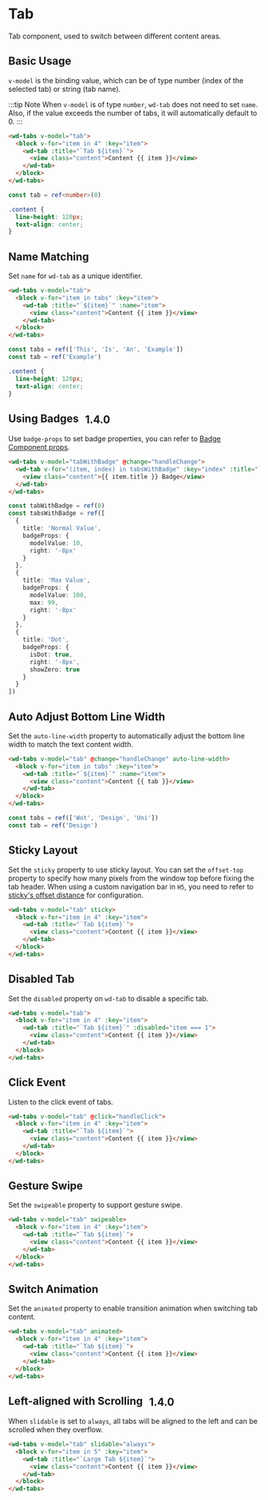 # Tab

Tab component, used to switch between different content areas.

## Basic Usage

`v-model` is the binding value, which can be of type number (index of the selected tab) or string (tab name).

:::tip Note
When `v-model` is of type `number`, `wd-tab` does not need to set `name`. Also, if the value exceeds the number of tabs, it will automatically default to 0.
:::

```html
<wd-tabs v-model="tab">
  <block v-for="item in 4" :key="item">
    <wd-tab :title="`Tab ${item}`">
      <view class="content">Content {{ item }}</view>
    </wd-tab>
  </block>
</wd-tabs>
```

```typescript
const tab = ref<number>(0)
```

```scss
.content {
  line-height: 120px;
  text-align: center;
}
```

## Name Matching

Set `name` for `wd-tab` as a unique identifier.

```html
<wd-tabs v-model="tab">
  <block v-for="item in tabs" :key="item">
    <wd-tab :title="`${item}`" :name="item">
      <view class="content">Content {{ item }}</view>
    </wd-tab>
  </block>
</wd-tabs>
```

```typescript
const tabs = ref(['This', 'Is', 'An', 'Example'])
const tab = ref('Example')
```

```scss
.content {
  line-height: 120px;
  text-align: center;
}
```

## Using Badges <el-tag text style="vertical-align: middle;margin-left:8px;" effect="plain">1.4.0</el-tag>

Use `badge-props` to set badge properties, you can refer to [Badge Component props](/component/badge#attributes).

```html
<wd-tabs v-model="tabWithBadge" @change="handleChange">
  <wd-tab v-for="(item, index) in tabsWithBadge" :key="index" :title="`${item.title}`" :badge-props="item.badgeProps">
    <view class="content">{{ item.title }} Badge</view>
  </wd-tab>
</wd-tabs>
```

```typescript
const tabWithBadge = ref(0)
const tabsWithBadge = ref([
  {
    title: 'Normal Value',
    badgeProps: {
      modelValue: 10,
      right: '-8px'
    }
  },
  {
    title: 'Max Value',
    badgeProps: {
      modelValue: 100,
      max: 99,
      right: '-8px'
    }
  },
  {
    title: 'Dot',
    badgeProps: {
      isDot: true,
      right: '-8px',
      showZero: true
    }
  }
])
```

## Auto Adjust Bottom Line Width

Set the `auto-line-width` property to automatically adjust the bottom line width to match the text content width.

```html
<wd-tabs v-model="tab" @change="handleChange" auto-line-width>
  <block v-for="item in tabs" :key="item">
    <wd-tab :title="`${item}`" :name="item">
      <view class="content">Content {{ tab }}</view>
    </wd-tab>
  </block>
</wd-tabs>
```

```typescript
const tabs = ref(['Wot', 'Design', 'Uni'])
const tab = ref('Design')
```

## Sticky Layout

Set the `sticky` property to use sticky layout. You can set the `offset-top` property to specify how many pixels from the window top before fixing the tab header. When using a custom navigation bar in `H5`, you need to refer to [sticky's offset distance](/component/sticky.html#offset-distance) for configuration.

```html
<wd-tabs v-model="tab" sticky>
  <block v-for="item in 4" :key="item">
    <wd-tab :title="`Tab ${item}`">
      <view class="content">Content {{ item }}</view>
    </wd-tab>
  </block>
</wd-tabs>
```

## Disabled Tab

Set the `disabled` property on `wd-tab` to disable a specific tab.

```html
<wd-tabs v-model="tab">
  <block v-for="item in 4" :key="item">
    <wd-tab :title="`Tab ${item}`" :disabled="item === 1">
      <view class="content">Content {{ item }}</view>
    </wd-tab>
  </block>
</wd-tabs>
```

## Click Event

Listen to the click event of tabs.

```html
<wd-tabs v-model="tab" @click="handleClick">
  <block v-for="item in 4" :key="item">
    <wd-tab :title="`Tab ${item}`">
      <view class="content">Content {{ item }}</view>
    </wd-tab>
  </block>
</wd-tabs>
```

## Gesture Swipe

Set the `swipeable` property to support gesture swipe.

```html
<wd-tabs v-model="tab" swipeable>
  <block v-for="item in 4" :key="item">
    <wd-tab :title="`Tab ${item}`">
      <view class="content">Content {{ item }}</view>
    </wd-tab>
  </block>
</wd-tabs>
```

## Switch Animation

Set the `animated` property to enable transition animation when switching tab content.

```html
<wd-tabs v-model="tab" animated>
  <block v-for="item in 4" :key="item">
    <wd-tab :title="`Tab ${item}`">
      <view class="content">Content {{ item }}</view>
    </wd-tab>
  </block>
</wd-tabs>
```

## Left-aligned with Scrolling <el-tag text style="vertical-align: middle;margin-left:8px;" effect="plain">1.4.0</el-tag>

When `slidable` is set to `always`, all tabs will be aligned to the left and can be scrolled when they overflow.

```html
<wd-tabs v-model="tab" slidable="always">
  <block v-for="item in 5" :key="item">
    <wd-tab :title="`Large Tab ${item}`">
      <view class="content">Content {{ item }}</view>
    </wd-tab>
  </block>
</wd-tabs>
```